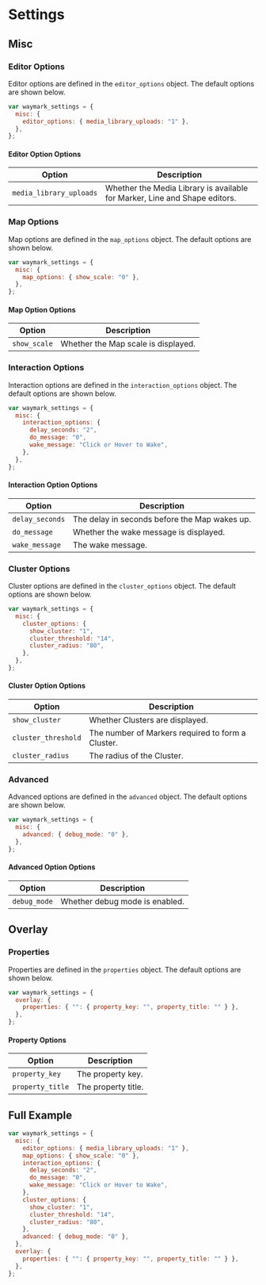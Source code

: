 # Settings

## Misc

### Editor Options

Editor options are defined in the `editor_options` object. The default options are shown below.

```javascript
var waymark_settings = {
  misc: {
    editor_options: { media_library_uploads: "1" },
  },
};
```

#### Editor Option Options

| Option                  | Description                                                                |
| ----------------------- | -------------------------------------------------------------------------- |
| `media_library_uploads` | Whether the Media Library is available for Marker, Line and Shape editors. |

### Map Options

Map options are defined in the `map_options` object. The default options are shown below.

```javascript
var waymark_settings = {
  misc: {
    map_options: { show_scale: "0" },
  },
};
```

#### Map Option Options

| Option       | Description                         |
| ------------ | ----------------------------------- |
| `show_scale` | Whether the Map scale is displayed. |

### Interaction Options

Interaction options are defined in the `interaction_options` object. The default options are shown below.

```javascript
var waymark_settings = {
  misc: {
    interaction_options: {
      delay_seconds: "2",
      do_message: "0",
      wake_message: "Click or Hover to Wake",
    },
  },
};
```

#### Interaction Option Options

| Option          | Description                                   |
| --------------- | --------------------------------------------- |
| `delay_seconds` | The delay in seconds before the Map wakes up. |
| `do_message`    | Whether the wake message is displayed.        |
| `wake_message`  | The wake message.                             |

### Cluster Options

Cluster options are defined in the `cluster_options` object. The default options are shown below.

```javascript
var waymark_settings = {
  misc: {
    cluster_options: {
      show_cluster: "1",
      cluster_threshold: "14",
      cluster_radius: "80",
    },
  },
};
```

#### Cluster Option Options

| Option              | Description                                       |
| ------------------- | ------------------------------------------------- |
| `show_cluster`      | Whether Clusters are displayed.                   |
| `cluster_threshold` | The number of Markers required to form a Cluster. |
| `cluster_radius`    | The radius of the Cluster.                        |

### Advanced

Advanced options are defined in the `advanced` object. The default options are shown below.

```javascript
var waymark_settings = {
  misc: {
    advanced: { debug_mode: "0" },
  },
};
```

#### Advanced Option Options

| Option       | Description                    |
| ------------ | ------------------------------ |
| `debug_mode` | Whether debug mode is enabled. |

## Overlay

### Properties

Properties are defined in the `properties` object. The default options are shown below.

```javascript
var waymark_settings = {
  overlay: {
    properties: { "": { property_key: "", property_title: "" } },
  },
};
```

#### Property Options

| Option           | Description         |
| ---------------- | ------------------- |
| `property_key`   | The property key.   |
| `property_title` | The property title. |

## Full Example

```javascript
var waymark_settings = {
  misc: {
    editor_options: { media_library_uploads: "1" },
    map_options: { show_scale: "0" },
    interaction_options: {
      delay_seconds: "2",
      do_message: "0",
      wake_message: "Click or Hover to Wake",
    },
    cluster_options: {
      show_cluster: "1",
      cluster_threshold: "14",
      cluster_radius: "80",
    },
    advanced: { debug_mode: "0" },
  },
  overlay: {
    properties: { "": { property_key: "", property_title: "" } },
  },
};
```
